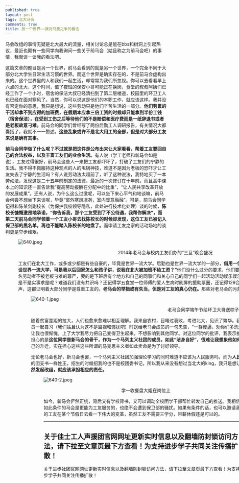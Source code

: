 ```yaml
---
published: true
layout: post
tags: 北大马会
comments: true
title: 另一个世界——我对马鹿之争的看法
---
```


<p>马会改组的事情无疑是北大最大的流量，相关讨论总是能在bbs和树洞上引起热议，最近也颇有一些同学向我询问一些关于前马会（姑且称之为前马会吧）的事情，我就谈一谈我的看法吧。</p>
<p>这篇文章的题目是另一个世界，前马会看到的就是另一个世界，一个完全不同于大部分北大学生日常生活习惯的世界。而这个世界是确实存在的，不是前马会虚构出来的。这个世界里的人和我们一起生活，却常常为我们所忽视。你可以去看看早上六点的北大，这个时间，值了夜班的保安小哥可能正在换岗，食堂的叔叔阿姨们已经工作了一个小时，宿舍的保洁大叔已经清扫到了第二层楼道，校园里的环卫工人也已经在面对寒风了。当然，你可以说这是他们的本职工作，就应该这样。我并没有否定你的意思，我只是想说，这些劳动只是他们辛苦生活的一部分。<strong>他们劳累的干活却拿不到应得的加班费，在假期本应拿三倍工资的时候却只能拿到半份工钱（宿舍保洁），在受到工伤之后等待他们的不是赔偿和医疗费而是一纸辞退书或者是老板故意刁难。</strong>前马会的同学们曾经写了两份后勤工人调研报告，有关情况大都囊括了，我就不一一赘述。<strong>这些乱象或许不是北大用工的全部，但是对大部分工友来说是确有其事。</strong></p>
<p><strong>前马会同学做了什么呢？不过就是把这件是公布出来让大家看看，帮着工友要回自己的合法权益，以及丰富工友们的业余生活。</strong>有人说（学工老师和新马会如是说），工友过得很好，前马会这些人一来把工友都吓坏了，打破了工友们的宁静的生活。我不得不佩服持这种观点的人的甩锅神技，难道不是因为老板的恐吓才让工友失去了宁静的生活吗？有人说劳动法太超前了，听了这种说法，我特地买了一本劳动法，发现这是二十五年前制定的法律，最近的一次修订在十年前。而且高中课本上的知识还一直告诉我“提高劳动报酬在分配中的比重”，“让人民共享改革开放的发展成果”。还有人说，为什么这么过激呢，可以坐下来心平气和地谈嘛，前马会何尝不想坐下来谈呢，毕竟“窗外寒风凛冽，室内暖意融融”。可是，前马会同学记得和陈某剑副校长（为保护我校领导隐私，此处进行技术化处理）谈的时候，<strong>陈校长慷慨激昂地承诺，“你告诉我，那个工友受到了不公待遇，我帮你解决”</strong><strong>，而第二天前马会同学领着一个工友小哥去找陈校长的时候却发现，这位工友已被记入保卫部的黑名单，再也不能踏入陈校长的地盘了。</strong>而申请工友之家的活动场地的谈判更是举步维艰。</p>

<figure data-shortcode="caption" id="attachment_28" style="width: 922px" class="wp-caption alignnone"><img data-attachment-id="28" data-permalink="https://energyres.wordpress.com/2019/01/05/malu/attachment/640/" data-orig-file="https://energyres.files.wordpress.com/2019/01/640.jpeg?w=770" data-orig-size="922,343" data-comments-opened="1" data-image-meta="{&quot;aperture&quot;:&quot;0&quot;,&quot;credit&quot;:&quot;&quot;,&quot;camera&quot;:&quot;&quot;,&quot;caption&quot;:&quot;&quot;,&quot;created_timestamp&quot;:&quot;0&quot;,&quot;copyright&quot;:&quot;&quot;,&quot;focal_length&quot;:&quot;0&quot;,&quot;iso&quot;:&quot;0&quot;,&quot;shutter_speed&quot;:&quot;0&quot;,&quot;title&quot;:&quot;&quot;,&quot;orientation&quot;:&quot;0&quot;}" data-image-title="640" data-image-description="" data-medium-file="https://energyres.files.wordpress.com/2019/01/640.jpeg?w=770?w=300" data-large-file="https://energyres.files.wordpress.com/2019/01/640.jpeg?w=770?w=770" class="alignnone size-full wp-image-28" src="https://energyres.files.wordpress.com/2019/01/640.jpeg?w=770" alt="640.jpeg" srcset="https://energyres.files.wordpress.com/2019/01/640.jpeg?w=770 770w, https://energyres.files.wordpress.com/2019/01/640.jpeg?w=150 150w, https://energyres.files.wordpress.com/2019/01/640.jpeg?w=300 300w, https://energyres.files.wordpress.com/2019/01/640.jpeg 922w" sizes="(max-width: 770px) 100vw, 770px"   />
<p align="center">2014年老马会与校内工友们办的“三旦”晚会盛况</p>

<p>工友们在北大工作，或多或少都是有些自豪的，毕竟是世界一流大学。后勤也是世界一流大学的一部分，<strong>借用一位工友大哥的话：</strong><strong>“我们也是在助力建设世界一流大学，可是我以后回家怎么和孩子讲，说我在北大被加班不给工资？”</strong>他们没什么过分的要求，他们要的是自己的合法权益，要的是作为一名劳动者不被老板刁难的尊严，要的是下班后有个地方和自己的同事们和关心自己的同学们一起活动活动娱乐娱乐。新马会要老马会讲实事求是，这是不是实事求是呢？难道我们没有共识吗？还记得学五食堂一位师傅的爱人生病时刷屏的援助票圈，还记得129合唱后勤合唱团出场时大家不息的掌声，这都证明着大部分同学是尊重工友的。<strong>老马会的举措或有失当，但是对工友的真心仍在。</strong>那些对老马会的污蔑更是不值一辩。</p>

<figure data-shortcode="caption" id="attachment_29" style="width: 1080px" class="wp-caption alignnone"><img data-attachment-id="29" data-permalink="https://energyres.wordpress.com/2019/01/05/malu/640-1/" data-orig-file="https://energyres.files.wordpress.com/2019/01/640-1.jpeg?w=770" data-orig-size="1080,559" data-comments-opened="1" data-image-meta="{&quot;aperture&quot;:&quot;0&quot;,&quot;credit&quot;:&quot;&quot;,&quot;camera&quot;:&quot;&quot;,&quot;caption&quot;:&quot;&quot;,&quot;created_timestamp&quot;:&quot;0&quot;,&quot;copyright&quot;:&quot;&quot;,&quot;focal_length&quot;:&quot;0&quot;,&quot;iso&quot;:&quot;0&quot;,&quot;shutter_speed&quot;:&quot;0&quot;,&quot;title&quot;:&quot;&quot;,&quot;orientation&quot;:&quot;0&quot;}" data-image-title="640-1" data-image-description="" data-medium-file="https://energyres.files.wordpress.com/2019/01/640-1.jpeg?w=770?w=300" data-large-file="https://energyres.files.wordpress.com/2019/01/640-1.jpeg?w=770?w=770" class="alignnone size-full wp-image-29" src="https://energyres.files.wordpress.com/2019/01/640-1.jpeg?w=770" alt="640-1.jpeg" srcset="https://energyres.files.wordpress.com/2019/01/640-1.jpeg?w=770 770w, https://energyres.files.wordpress.com/2019/01/640-1.jpeg?w=150 150w, https://energyres.files.wordpress.com/2019/01/640-1.jpeg?w=300 300w, https://energyres.files.wordpress.com/2019/01/640-1.jpeg?w=1024 1024w, https://energyres.files.wordpress.com/2019/01/640-1.jpeg 1080w" sizes="(max-width: 770px) 100vw, 770px"   />
<p align="center">老马会同学端午节给环卫大哥送粽子</p>

<p>随着贫富差距的拉大，人们也愈来愈难以相互理解。我来自农村，目睹过衰败，考进北大，见识了繁华。我现在还记得一个扎着辫子的男同学（后来的新马会成员）和老马会成员一起自习（我们姑且认为这不是监视和骚扰吧）时送给老马会成员的一句忠告，“一群傻逼，劝你们多洗澡，闻了你们身上的味道让我很不舒服”。这话虽然不是对我说的，却让我也很惭愧，上了大学我尽力把自己变得卫生起来，不想影响到其他同学。对这位同学的批评，我表示接受，对让他不舒服深表抱歉。但是傻逼一词不知从何说起，而更让我担心的是<strong>这位同学是新马会的骨干，作为一个马列主义社团的成员，如此“洁身自好”，很难让我想象他如何关心工农。</strong>我实在担心这位同学的骚扰和王某博同学的偷拍是为了自己的升迁，实在担心这些这些所谓的马克思主义者如此卖命是为了讨好领导。</p>
<p>无论老马会也好，新马会也罢，一个马列主义社团加强理论学习的同时难道不应该为人民服务吗，而为<strong>人民服务不能流于口号，在校园里就应该是为工友服务</strong><strong>。</strong>我既不像新马会的团支书一样姓王，招生的时候招我的也不是校团委书记，所以我从来没有想过当北大的king，我只是想让这些工友们享受到作为一个劳动者应有的权益和尊严。<strong>新马会既然毅然发起改组，就应该承担相应的责任。</strong></p>

<figure data-shortcode="caption" id="attachment_30" style="width: 640px" class="wp-caption alignnone"><img data-attachment-id="30" data-permalink="https://energyres.wordpress.com/2019/01/05/malu/640-2/" data-orig-file="https://energyres.files.wordpress.com/2019/01/640-2.jpeg?w=770" data-orig-size="640,432" data-comments-opened="1" data-image-meta="{&quot;aperture&quot;:&quot;0&quot;,&quot;credit&quot;:&quot;&quot;,&quot;camera&quot;:&quot;&quot;,&quot;caption&quot;:&quot;&quot;,&quot;created_timestamp&quot;:&quot;0&quot;,&quot;copyright&quot;:&quot;&quot;,&quot;focal_length&quot;:&quot;0&quot;,&quot;iso&quot;:&quot;0&quot;,&quot;shutter_speed&quot;:&quot;0&quot;,&quot;title&quot;:&quot;&quot;,&quot;orientation&quot;:&quot;0&quot;}" data-image-title="640-2" data-image-description="" data-medium-file="https://energyres.files.wordpress.com/2019/01/640-2.jpeg?w=770?w=300" data-large-file="https://energyres.files.wordpress.com/2019/01/640-2.jpeg?w=770?w=640" class="alignnone size-full wp-image-30" src="https://energyres.files.wordpress.com/2019/01/640-2.jpeg?w=770" alt="640-2.jpeg" srcset="https://energyres.files.wordpress.com/2019/01/640-2.jpeg 640w, https://energyres.files.wordpress.com/2019/01/640-2.jpeg?w=150 150w, https://energyres.files.wordpress.com/2019/01/640-2.jpeg?w=300 300w" sizes="(max-width: 640px) 100vw, 640px"   />
<p align="center">学一收餐盘大姐在岗位上</p>

<p>如今，新马会俨然正统，背后又有学校背书，又可以调动全校团学干部帮忙转发自己的推送。我相信有如此条件的马会是更能为工友服务的，也绝不会遭到保卫部的骚扰。如果有条件的话，也可以邀请我们的工友在某个节假日去看一下伟大的变革，虽然工友不需要三学分，带薪休假还是可以的。</p>

---
关于佳士工人声援团官网网址更新实时信息以及翻墙防封锁访问方法，请下拉至文章页最下方查看！为支持进步学子共同关注传播扩散！
---
关于进步社团官网网址更新实时信息以及翻墙防封锁访问方法，请下拉至文章页最下方查看！为支持进步学子共同关注传播扩散！
